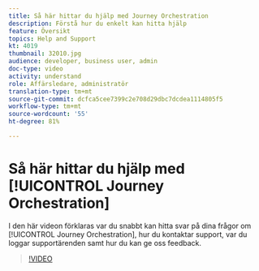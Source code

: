 ```yaml
---
title: Så här hittar du hjälp med Journey Orchestration
description: Förstå hur du enkelt kan hitta hjälp
feature: Översikt
topics: Help and Support
kt: 4019
thumbnail: 32010.jpg
audience: developer, business user, admin
doc-type: video
activity: understand
role: Affärsledare, administratör
translation-type: tm+mt
source-git-commit: dcfca5cee7399c2e708d29dbc7dcdea1114805f5
workflow-type: tm+mt
source-wordcount: '55'
ht-degree: 81%

---
```



# Så här hittar du hjälp med [!UICONTROL Journey Orchestration]

I den här videon förklaras var du snabbt kan hitta svar på dina frågor om [!UICONTROL Journey Orchestration], hur du kontaktar support, var du loggar supportärenden samt hur du kan ge oss feedback.

>[!VIDEO](https://video.tv.adobe.com/v/32010?quality=12)
